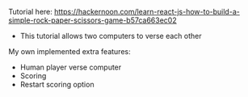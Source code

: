 Tutorial here: https://hackernoon.com/learn-react-js-how-to-build-a-simple-rock-paper-scissors-game-b57ca663ec02 
* This tutorial allows two computers to verse each other 

My own implemented extra features:
* Human player verse computer 
* Scoring 
* Restart scoring option
